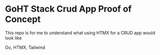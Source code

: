 # GoHT Stack Crud App Proof of Concept
This repo is for me to understand what using HTMX for a CRUD app would look like

Go, HTMX, Tailwind 
